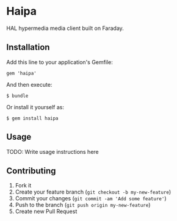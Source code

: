 # Haipa

HAL hypermedia media client built on Faraday.

## Installation

Add this line to your application's Gemfile:

    gem 'haipa'

And then execute:

    $ bundle

Or install it yourself as:

    $ gem install haipa

## Usage

TODO: Write usage instructions here

## Contributing

1. Fork it
2. Create your feature branch (`git checkout -b my-new-feature`)
3. Commit your changes (`git commit -am 'Add some feature'`)
4. Push to the branch (`git push origin my-new-feature`)
5. Create new Pull Request
